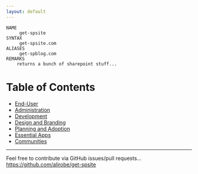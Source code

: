 ```yaml
---
layout: default
---
```


    NAME 
         get-spsite
    SYNTAX 
         get-spsite.com
    ALIASES 
         get-spblog.com     
    REMARKS 
        returns a bunch of sharepoint stuff...

# Table of Contents 

* [End-User](end-user)
* [Administration](administration)
* [Development](development)
* [Design and Branding](design)
* [Planning and Adoption](planning-adoption)
* [Essential Apps](essential-apps)
* [Communities](communities)

---

Feel free to contribute via GitHub issues/pull requests... <https://github.com/alirobe/get-spsite>